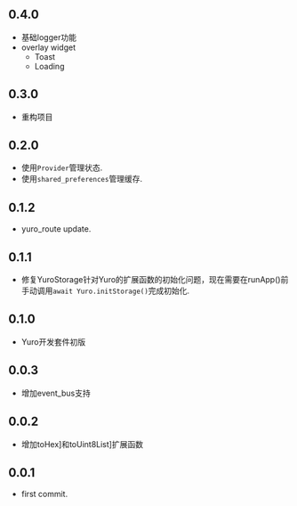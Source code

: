 ## 0.4.0

* 基础logger功能
* overlay widget
    * Toast
    * Loading

## 0.3.0

* 重构项目

## 0.2.0

* 使用`Provider`管理状态.
* 使用`shared_preferences`管理缓存.

## 0.1.2

* yuro_route update.

## 0.1.1

* 修复YuroStorage针对Yuro的扩展函数的初始化问题，现在需要在runApp()前手动调用`await Yuro.initStorage()`完成初始化.

## 0.1.0

* Yuro开发套件初版

## 0.0.3

* 增加event_bus支持

## 0.0.2

* 增加toHex]和toUint8List]扩展函数

## 0.0.1

* first commit.